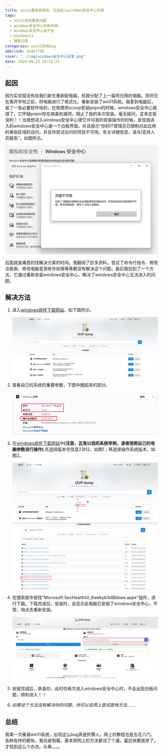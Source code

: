 ```yaml
---
title: win11重装系统后，无法进入windows安全中心页面
tags: 
  - win11系统重装问题 
  - windows安全中心白板页面
  - windows安全中心进不去
  - windows11 
  - 随笔记录
categories: win11系统bug
abbrlink: 619eff95
cover: "../img/windows安全中心异常.png"
date: 2024-09-23 19:13:21
---
```


<h2>起因</h2>

​		因为实验室没有给我们新生重新配电脑，给我分配了上一届师兄用的电脑。而师兄在离开学校之前，将电脑进行了格式化，重新安装了win11系统。我拿到电脑后，装了一些必要软件啥的，在我使用scoop安装pnpm的时候，windows安全中心报错了，它怀疑pnpm存在病毒和漏洞，阻止了我的本次安装。毫无疑问，这肯定是误判！！当我想进入windows安全中心使它许可我的安装操作的时候，发现我进入的windows安全中心是一个白板界面，并且提示“你的IT管理员已限制对此应用的某些区域的访问，并且你尝试访问的项目不可用。有关详细信息，请与I支持人员联系”，如图所示。

<img src="../img/windows安全中心异常.png">

​		后面就是痛苦的找解决方案的时间。我翻阅了巨多资料，尝试了命令行指令、修改注册表、修改电脑登录账号权限等等都没有解决这个问题。最后我找到了一个方法，它通过重新安装windows安全中心，解决了windows安全中心无法进入的问题。

## 解决方法

1. 进入<a href="https://uupdump.net">windows组件下载网站</a>，如下图所示。

   <img src="../img/windows组件下载网站.png">

2. 查看自己的系统的重要参数，下图中圈起来的部分。

   <img src="../img/win11重要参数.png">

3. 在<a href="https://uupdump.net">windows组件下载网站</a>中<strong>(注意，这里以我的系统举例，读者按照自己的电脑参数进行操作)</strong>,先选择版本号信息23H2，如图1；再选择操作系统版本，如图2。

   <img src="../img/选择23H2.png">

   <img src="../img/windows22631.4037.png">

4. 在搜索框中查找"Microsoft.SecHealthUI_8wekyb3d8bbwe.appx"组件，进行下载。下载完成后，安装时，会显示此电脑已安装了windows安全中心，不管，咱点击重新安装。

   <img src="../img/下载windows安装中心.png">

5. 安装完成后，恭喜你，此时你再次进入windows安全中心时，不会出现白板问题，顺利进入！！

6. *如果这个方法没有解决你的问题，你可以去网上尝试其他方法.......*

## 总结

​		我第一次重装win11系统，出现这么bug真是折腾人。网上的教程也是五花八门，各种各样的都有，我也是倒霉，基本把网上的方法都试了个遍，最后快要放弃了，才找到这么个办法。头晕。。。。
